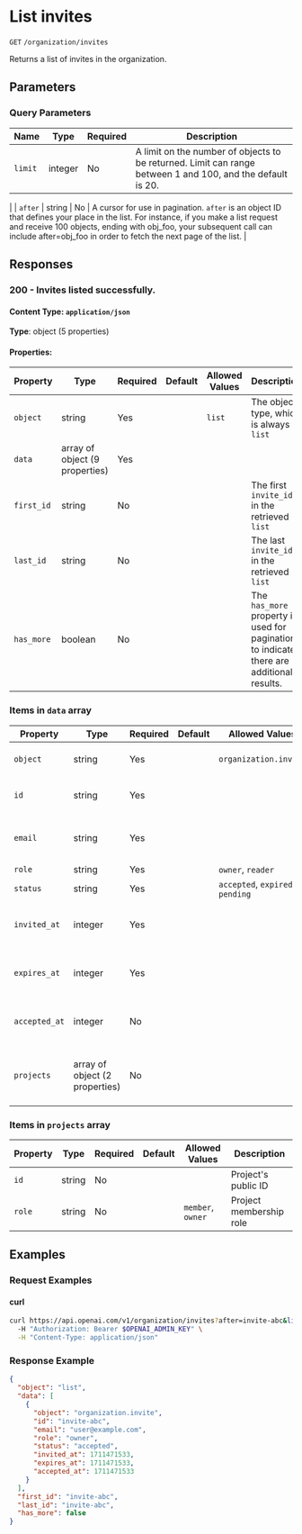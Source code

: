 # List invites

`GET` `/organization/invites`

Returns a list of invites in the organization.

## Parameters

### Query Parameters

| Name | Type | Required | Description |
| ---- | ---- | -------- | ----------- |
| `limit` | integer | No | A limit on the number of objects to be returned. Limit can range between 1 and 100, and the default is 20.
 |
| `after` | string | No | A cursor for use in pagination. `after` is an object ID that defines your place in the list. For instance, if you make a list request and receive 100 objects, ending with obj_foo, your subsequent call can include after=obj_foo in order to fetch the next page of the list.
 |

## Responses

### 200 - Invites listed successfully.

#### Content Type: `application/json`

**Type**: object (5 properties)

#### Properties:

| Property | Type | Required | Default | Allowed Values | Description |
| -------- | ---- | -------- | ------- | -------------- | ----------- |
| `object` | string | Yes |  | `list` | The object type, which is always `list` |
| `data` | array of object (9 properties) | Yes |  |  |  |
| `first_id` | string | No |  |  | The first `invite_id` in the retrieved `list` |
| `last_id` | string | No |  |  | The last `invite_id` in the retrieved `list` |
| `has_more` | boolean | No |  |  | The `has_more` property is used for pagination to indicate there are additional results. |


### Items in `data` array

| Property | Type | Required | Default | Allowed Values | Description |
| -------- | ---- | -------- | ------- | -------------- | ----------- |
| `object` | string | Yes |  | `organization.invite` | The object type, which is always `organization.invite` |
| `id` | string | Yes |  |  | The identifier, which can be referenced in API endpoints |
| `email` | string | Yes |  |  | The email address of the individual to whom the invite was sent |
| `role` | string | Yes |  | `owner`, `reader` | `owner` or `reader` |
| `status` | string | Yes |  | `accepted`, `expired`, `pending` | `accepted`,`expired`, or `pending` |
| `invited_at` | integer | Yes |  |  | The Unix timestamp (in seconds) of when the invite was sent. |
| `expires_at` | integer | Yes |  |  | The Unix timestamp (in seconds) of when the invite expires. |
| `accepted_at` | integer | No |  |  | The Unix timestamp (in seconds) of when the invite was accepted. |
| `projects` | array of object (2 properties) | No |  |  | The projects that were granted membership upon acceptance of the invite. |


### Items in `projects` array

| Property | Type | Required | Default | Allowed Values | Description |
| -------- | ---- | -------- | ------- | -------------- | ----------- |
| `id` | string | No |  |  | Project's public ID |
| `role` | string | No |  | `member`, `owner` | Project membership role |
## Examples

### Request Examples

#### curl
```bash
curl https://api.openai.com/v1/organization/invites?after=invite-abc&limit=20 \
  -H "Authorization: Bearer $OPENAI_ADMIN_KEY" \
  -H "Content-Type: application/json"

```

### Response Example

```json
{
  "object": "list",
  "data": [
    {
      "object": "organization.invite",
      "id": "invite-abc",
      "email": "user@example.com",
      "role": "owner",
      "status": "accepted",
      "invited_at": 1711471533,
      "expires_at": 1711471533,
      "accepted_at": 1711471533
    }
  ],
  "first_id": "invite-abc",
  "last_id": "invite-abc",
  "has_more": false
}

```

